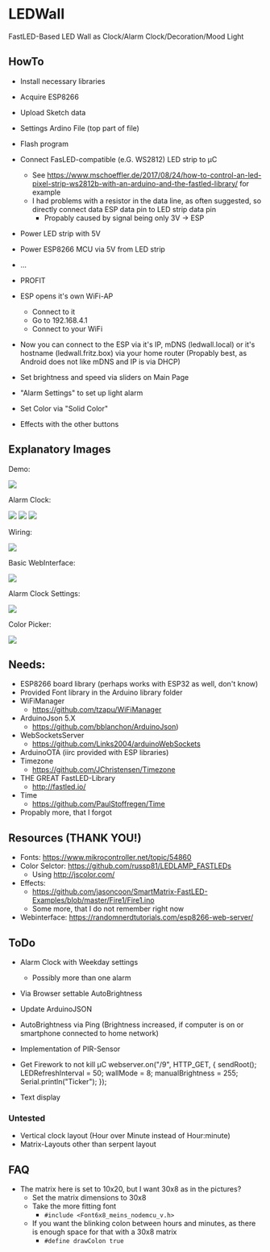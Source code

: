 # LEDWall
FastLED-Based LED Wall as Clock/Alarm Clock/Decoration/Mood Light

## HowTo
- Install necessary libraries
- Acquire ESP8266
- Upload Sketch data
- Settings Ardino File (top part of file)
- Flash program
- Connect FasLED-compatible (e.G. WS2812) LED strip to µC
  - See https://www.mschoeffler.de/2017/08/24/how-to-control-an-led-pixel-strip-ws2812b-with-an-arduino-and-the-fastled-library/ for example
  - I had problems with a resistor in the data line, as often suggested, so directly connect data ESP data pin to LED strip data pin
    - Propably caused by signal being only 3V -> ESP
- Power LED strip with 5V
- Power ESP8266 MCU via 5V from LED strip
- ...
- PROFIT

- ESP opens it's own WiFi-AP
  - Connect to it
  - Go to 192.168.4.1
  - Connect to your WiFi
- Now you can connect to the ESP via it's IP, mDNS (ledwall.local) or it's hostname (ledwall.fritz.box) via your home router (Propably best, as Android does not like mDNS and IP is via DHCP)
- Set brightness and speed via sliders on Main Page
- "Alarm Settings" to set up light alarm
- Set Color via "Solid Color"
- Effects with the other buttons

## Explanatory Images

Demo:

![](https://github.com/mpsdskd/LEDWall/blob/master/images/IMG_20190112_133726.jpg)

Alarm Clock:

![](https://github.com/mpsdskd/LEDWall/blob/master/images/IMG_20190112_134422.jpg)
![](https://github.com/mpsdskd/LEDWall/blob/master/images/IMG_20190112_134535.jpg)
![](https://github.com/mpsdskd/LEDWall/blob/master/images/IMG_20190112_134742.jpg)

Wiring:

![](https://github.com/mpsdskd/LEDWall/blob/master/images/Wiring.png)

Basic WebInterface:

![](https://github.com/mpsdskd/LEDWall/blob/master/images/Screenshot_2019-01-12%20LED%20Wall.png)

Alarm Clock Settings:

![](https://github.com/mpsdskd/LEDWall/blob/master/images/Screenshot_2019-01-12%20LED%20Wall(1).png)

Color Picker:

![](https://github.com/mpsdskd/LEDWall/blob/master/images/Screenshot_2019-01-12%20Getting%20colors.png)

## Needs:
- ESP8266 board library (perhaps works with ESP32 as well, don't know)
- Provided Font library in the Arduino library folder
- WiFiManager 
  - https://github.com/tzapu/WiFiManager
- ArduinoJson 5.X 
  - https://github.com/bblanchon/ArduinoJson)
- WebSocketsServer 
  - https://github.com/Links2004/arduinoWebSockets
- ArduinoOTA (iirc provided with ESP libraries)
- Timezone
  - https://github.com/JChristensen/Timezone
- THE GREAT FastLED-Library
  - http://fastled.io/
- Time
  - https://github.com/PaulStoffregen/Time
- Propably more, that I forgot

## Resources (THANK YOU!)
- Fonts: https://www.mikrocontroller.net/topic/54860
- Color Selctor: https://github.com/russp81/LEDLAMP_FASTLEDs
  - Using http://jscolor.com/
- Effects:
  - https://github.com/jasoncoon/SmartMatrix-FastLED-Examples/blob/master/Fire1/Fire1.ino
  - Some more, that I do not remember right now
- Webinterface: https://randomnerdtutorials.com/esp8266-web-server/
  
## ToDo
- Alarm Clock with Weekday settings
  - Possibly more than one alarm
- Via Browser settable AutoBrightness
- Update ArduinoJSON
- AutoBrightness via Ping (Brightness increased, if computer is on or smartphone connected to home network)
- Implementation of PIR-Sensor

- Get Firework to not kill µC    webserver.on("/9", HTTP_GET, []() {
      sendRoot();
      LEDRefreshInterval = 50;
      wallMode = 8;
      manualBrightness = 255;
      Serial.println("Ticker");
    });
- Text display

### Untested
- Vertical clock layout (Hour over Minute instead of Hour:minute)
- Matrix-Layouts other than serpent layout

## FAQ
- The matrix here is set to 10x20, but I want 30x8 as in the pictures?
  - Set the matrix dimensions to 30x8
  - Take the more fitting font
    - `#include <Font6x8_meins_nodemcu_v.h>`
  - If you want the blinking colon between hours and minutes, as there is enough space for that with a 30x8 matrix
    - `#define drawColon true`
